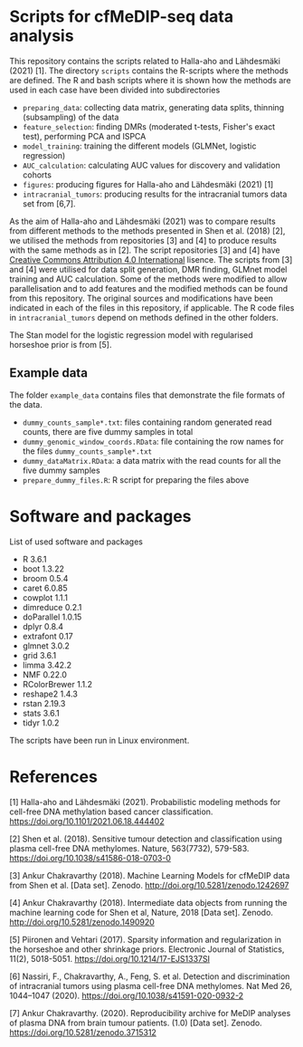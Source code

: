 # Scripts for cfMeDIP-seq data analysis
This repository contains the scripts related to Halla-aho and Lähdesmäki (2021) [1]. The directory `scripts` contains the R-scripts where the methods are defined. The R and bash scripts where it is shown how the methods are used in each case have been divided into subdirectories

- `preparing_data`: collecting data matrix, generating data splits, thinning (subsampling) of the data
- `feature_selection`: finding DMRs (moderated t-tests, Fisher's exact test), performing PCA and ISPCA
- `model_training`: training the different models (GLMNet, logistic regression)
- `AUC_calculation`: calculating AUC values for discovery and validation cohorts
- `figures`: producing figures for Halla-aho and Lähdesmäki (2021) [1]
- `intracranial_tumors`: producing results for the intracranial tumors data set from [6,7].

As the aim of Halla-aho and Lähdesmäki (2021) was to compare results from different methods to the methods presented in Shen et al. (2018) [2], we utilised the methods from repositories [3] and [4] to produce results with the same methods as in [2]. The script repositories [3] and [4] have [Creative Commons Attribution 4.0 International](https://creativecommons.org/licenses/by/4.0/legalcode) lisence. The scripts from [3] and [4] were utilised for data split generation, DMR finding, GLMnet model training and AUC calculation. Some of the methods were modified to allow parallelisation and to add features and the modified methods can be found from this repository. The original sources and modifications have been indicated in each of the files in this repository, if applicable. The R code files in `intracranial_tumors` depend on methods defined in the other folders.

The Stan model for the logistic regression model with regularised horseshoe prior is from [5].

## Example data

The folder `example_data` contains files that demonstrate the file formats of the data.
- `dummy_counts_sample*.txt`: files containing random generated read counts, there are five dummy samples in total
- `dummy_genomic_window_coords.RData`: file containing the row names for the files `dummy_counts_sample*.txt`
- `dummy_dataMatrix.RData`: a data matrix with the read counts for all the five dummy samples
- `prepare_dummy_files.R`: R script for preparing the files above

# Software and packages

List of used software and packages
- R 3.6.1
- boot 1.3.22
- broom 0.5.4
- caret 6.0.85
- cowplot 1.1.1
- dimreduce 0.2.1
- doParallel 1.0.15
- dplyr 0.8.4
- extrafont 0.17
- glmnet 3.0.2
- grid 3.6.1
- limma 3.42.2
- NMF 0.22.0
- RColorBrewer 1.1.2
- reshape2 1.4.3
- rstan 2.19.3
- stats 3.6.1
- tidyr 1.0.2

The scripts have been run in Linux environment.

# References

[1] Halla-aho and Lähdesmäki (2021). Probabilistic modeling methods for cell-free DNA methylation based cancer classification. https://doi.org/10.1101/2021.06.18.444402

[2] Shen et al. (2018). Sensitive tumour detection and classification using plasma cell-free DNA methylomes. Nature, 563(7732), 579-583. https://doi.org/10.1038/s41586-018-0703-0 

[3] Ankur Chakravarthy (2018). Machine Learning Models for cfMeDIP data from Shen et al. [Data set]. Zenodo. http://doi.org/10.5281/zenodo.1242697

[4] Ankur Chakravarthy (2018). Intermediate data objects from running the machine learning code for Shen et al, Nature, 2018 [Data set]. Zenodo. http://doi.org/10.5281/zenodo.1490920

[5] Piironen and Vehtari (2017). Sparsity information and regularization in the horseshoe and other shrinkage priors. Electronic Journal of Statistics, 11(2), 5018-5051. https://doi.org/10.1214/17-EJS1337SI

[6] Nassiri, F., Chakravarthy, A., Feng, S. et al. Detection and discrimination of intracranial tumors using plasma cell-free DNA methylomes. Nat Med 26, 1044–1047 (2020). https://doi.org/10.1038/s41591-020-0932-2

[7] Ankur Chakravarthy. (2020). Reproducibility archive for MeDIP analyses of plasma DNA from brain tumour patients. (1.0) [Data set]. Zenodo. https://doi.org/10.5281/zenodo.3715312
